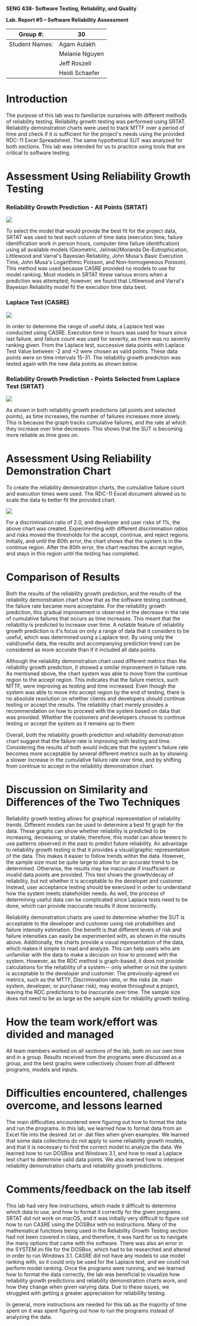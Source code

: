**SENG 438- Software Testing, Reliability, and Quality**

**Lab. Report \#5 – Software Reliability Assessment**

| Group \#:       | 30  |
|-----------------|---|
| Student Names:  | Agam Aulakh  |
|                 | Melanie Nguyen  |
|                 | Jeff Roszell  |
|                 | Heidi Schaefer  |

# Introduction
The purpose of this lab was to familiarize ourselves with different methods of reliability testing. Reliability growth testing was performed using SRTAT. Reliability demonstration charts were used to track MTTF over a period of time and check if it is sufficient for the project's needs using the provided RDC-11 Excel Spreadsheet. The same hypothetical SUT was analyzed for both sections. This lab was intended for us to practice using tools that are critical to software testing.

# 

# Assessment Using Reliability Growth Testing 
### Reliability Growth Prediction - All Points (SRTAT)
![](media/reliability-growth-all-points.png)

To select the model that would provide the best fit for the project data, SRTAT was used to test each column of time data (execution time, failure identification work in person hours, computer time failure identification) using all available models (Geometric, Jelinski/Moranda De-Eutrophication, Littlewood and Varral's Bayesian Reliability, John Musa's Basic Execution Time, John Musa's Logarithmic Poisson, and Non-homogeneous Poisson). This method was used because CASRE provided no models to use for model ranking. Most models in SRTAT threw various errors when a prediction was attempted; however, we found that Littlewood and Varral's Bayesian Reliability model fit the execution time data best.

### Laplace Test (CASRE)
![](media/rdc-laplace-casre.png)

In order to determine the range of useful data, a Laplace test was conducted using CASRE. Execution time in hours was used for hours since last failure, and failure count was used for severity, as there was no severity ranking given. From the Laplace test, successive data points with Laplace Test Value between -2 and +2 were chosen as valid points. These data points were on time intervals 15-31. The reliability growth prediction was tested again with the new data points as shown below.

### Reliability Growth Prediction - Points Selected from Laplace Test (SRTAT)
![](media/reliability-growth-selected-points.png)

As shown in both reliability growth predictions (all points and selected points), as time increases, the number of failures increases more slowly. This is because the graph tracks cumulative failures, and the rate at which they increase over time decreases. This shows that the SUT is becoming more reliable as time goes on.

# Assessment Using Reliability Demonstration Chart 
To create the reliability demonstration charts, the cumulative failure count and execution times were used. The RDC-11 Excel document allowed us to scale the data to better fit the provided chart.

![](media/rdc.png)

For a discrimination ratio of 2.0, and developer and user risks of 1%, the above chart was created. Experimenting with different discrimination ratios and risks moved the thresholds for the accept, continue, and reject regions. Initially, and until the 80th error, the chart shows that the system is in the continue region. After the 80th error, the chart reaches the accept region, and stays in this region until the testing has completed.

# 

# Comparison of Results
Both the results of the reliability growth prediction, and the results of the reliability demonstration chart show that as the software testing continued, the failure rate became more acceptable. For the reliability growth prediction, this gradual improvement is observed in the decrease in the rate of cumulative failures that occurs as time increases. This meant that the reliability is predicted to increase over time. A notable feature of reliability growth prediction is it's focus on only a range of data that it considers to be useful, which was determined using a Laplace test. By using only the valid/useful data, the results and accompanying prediction trend can be considered as more accurate than if it included all data points.

Although the reliability demonstration chart used different metrics than the reliability growth prediction, it showed a similar improvement in failure rate. As mentioned above, the chart system was able to move from the continue region to the accept region. This indicates that the failure metrics, such MTTF, were improving as testing and time increased. Even though the system was able to move into accept region by the end of testing, there is no absolute resolution on whether clients and developers should continue testing or accept the results. The reliability chart merely provides a recommendation on how to proceed with the system based on data that was provided. Whether the customers and developers choose to continue testing or accept the system as it remains up to them

Overall, both the reliability growth prediction and reliability demonstration chart suggest that the failure rate is improving with testing and time. Considering the results of both would indicate that the system's failure rate becomes more acceptable by several different metrics such as by showing a slower increase in the cumulative failure rate over time, and by shifting from continue to accept in the reliability demonstration chart. 

# Discussion on Similarity and Differences of the Two Techniques
Reliability growth testing allows for graphical representation of reliability trends. Different models can be used to determine a best fit graph for the data. These graphs can show whether reliability is predicted to be increasing, decreasing, or stable; therefore, this model can allow testers to use patterns observed in the past to predict future reliability. An advantage to reliability growth testing is that it provides a visual/graphic representation of the data. This makes it easier to follow trends within the data. However, the sample size must be quite large to allow for an accurate trend to be determined. Otherwise, the results may be inaccurate if insufficient or invalid data points are provided.  This test shows the growth/decay of reliability, but not whether it is acceptable to the developer and customer. Instead, user acceptance testing should be exercised in order to understand how the system meets stakeholder needs. As well, the process of determining useful data can be complicated since Laplace tests need to be done, which can provide inaccurate results if done incorrectly. 

Reliability demonstration charts are used to determine whether the SUT is acceptable to the developer and customer using risk probabilities and failure intensity estimation. One benefit is that different levels of risk and failure intensities can easily be experimented with, as shown in the results above. Additionally, the charts provide a visual representation of the data, which makes it simple to read and analyze. This can help users who are unfamiliar with the data to make a decision on how to proceed with the system. However, as the RDC method is graph-based, it does not provide calculations for the reliability of a system-- only whether or not the system is acceptable to the developer and customer. The previously-agreed on metrics, such as the MTTF, Discrimination ratio, or the risks (ie. main system, developer, or purchaser risk), may evolve throughout a project, leaving the RDC predictions to be inaccurate over time. The sample size does not need to be as large as the sample size for reliability growth testing.



# How the team work/effort was divided and managed
All team members worked on all sections of the lab, both on our own time and in a group. Results received from the programs were discussed as a group, and the best graphs were collectively chosen from all different programs, models and inputs.

# Difficulties encountered, challenges overcome, and lessons learned
The main difficulties encountered were figuring out how to format the data and run the programs. In this lab, we learned how to format data from an Excel file into the desired .txt or .dat files when given examples. We learned that some data collections do not apply to some reliability growth models, and that it is necessary to find the correct model to analyze the data. We learned how to run DOSBox and Windows 3.1, and how to read a Laplace test chart to determine valid data points. We also learned how to interpret reliability demonstration charts and reliability growth predictions.

# Comments/feedback on the lab itself
This lab had very few instructions, which made it difficult to determine which data to use, and how to format it correctly for the given programs. SRTAT did not work on macOS, and it was initially very difficult to figure out how to run CASRE using the DOSBox with no instructions. Many of the mathematical functions being used in the Reliability Growth Testing section had not been covered in class, and therefore, it was hard for us to navigate the many options that came with the software. There was also an error in the SYSTEM.ini file for the DOSBox, which had to be researched and altered in order to run Windows 3.1. CASRE did not have any models to use model ranking with, so it could only be used for the Laplace test, and we could not perform model ranking. Once the programs were running, and we learned how to format the data correctly, the lab was beneficial to visualize how reliability growth predictions and reliability demonstration charts work, and how they change when given varying data. Due to these issues, we struggled with getting a greater appreciation for reliabililty testing.

In general, more instructions are needed for this lab as the majority of time spent on it was spent figuring out how to run the programs instead of analyzing the data.
